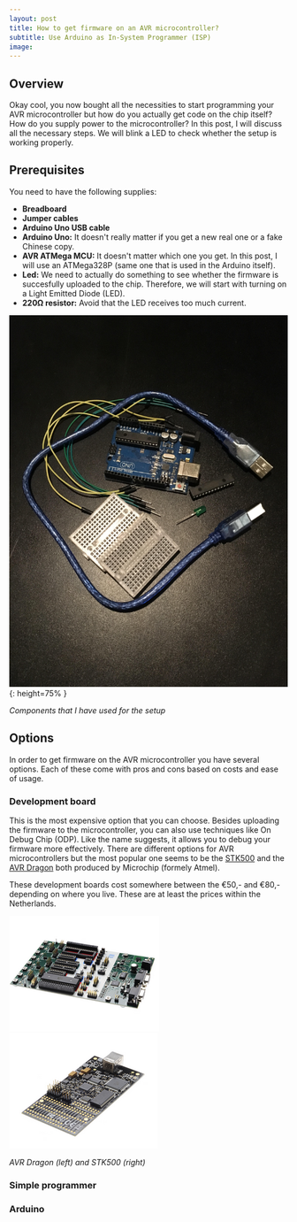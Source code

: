 ```yaml
---
layout: post
title: How to get firmware on an AVR microcontroller?
subtitle: Use Arduino as In-System Programmer (ISP)
image:
---
```


## Overview

Okay cool, you now bought all the necessities to start programming your AVR microcontroller but how do you actually get code on the chip itself? How do you supply power to the microcontroller? In this post, I will discuss all the necessary steps. We will blink a LED to check whether the setup is working properly. 

## Prerequisites

You need to have the following supplies:
* **Breadboard**
* **Jumper cables**
* **Arduino Uno USB cable**
* **Arduino Uno:** It doesn't really matter if you get a new real one or a fake Chinese copy.
* **AVR ATMega MCU:** It doesn't matter which one you get. In this post, I will use an ATMega328P (same one that is used in the Arduino itself).
* **Led:** We need to actually do something to see whether the firmware is succesfully uploaded to the chip. Therefore, we will start with turning on a Light Emitted Diode (LED).
* **220Ω resistor:** Avoid that the LED receives too much current.

![In-System Programmer components](/img/isp_components.jpg "Components for Arduino Uno / AVR microcontroller setup"){: height=75% }

*Components that I have used for the setup*

## Options

In order to get firmware on the AVR microcontroller you have several options. Each of these come with pros and cons based on costs and ease of usage. 

### Development board

This is the most expensive option that you can choose. Besides uploading the firmware to the microcontroller, you can also use techniques like On Debug Chip (ODP). Like the name suggests, it allows you to debug your firmware more effectively. There are different options for AVR microcontrollers but the most popular one seems to be the [STK500](https://www.microchip.com/DevelopmentTools/ProductDetails/PartNO/ATSTK500) and the [AVR Dragon](https://www.microchip.com/DevelopmentTools/ProductDetails/PartNO/ATAVRDRAGON) both produced by Microchip (formely Atmel). 

These development boards cost somewhere between the €50,- and €80,- depending on where you live. These are at least the prices within the Netherlands.

![Microchip AVR Dragon](/img/dragon.png "AVR Dragon") ![Microchip STK500](/img/stk500.png "STK500")

*AVR Dragon (left) and STK500 (right)*

### Simple programmer

### Arduino
